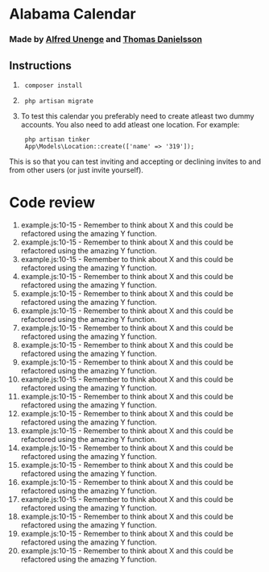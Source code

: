# Alabama Calendar #

### Made by [**Alfred Unenge**](https://github.com/alun0511) and [**Thomas Danielsson**](https://github.com/DanielssonThomas/) ###

## Instructions
1.  
        composer install  
2.  
        php artisan migrate  
    
3. To test this calendar you preferably need to create atleast two dummy accounts. 
You also need to add atleast one location.
For example: 

        php artisan tinker
        App\Models\Location::create(['name' => '319']);

This is so that you can test inviting and accepting or declining invites to and from other users (or just invite yourself).

# Code review

1. example.js:10-15 - Remember to think about X and this could be refactored using the amazing Y function.
2. example.js:10-15 - Remember to think about X and this could be refactored using the amazing Y function.
3. example.js:10-15 - Remember to think about X and this could be refactored using the amazing Y function.
4. example.js:10-15 - Remember to think about X and this could be refactored using the amazing Y function.
5. example.js:10-15 - Remember to think about X and this could be refactored using the amazing Y function.
6. example.js:10-15 - Remember to think about X and this could be refactored using the amazing Y function.
7. example.js:10-15 - Remember to think about X and this could be refactored using the amazing Y function.
8. example.js:10-15 - Remember to think about X and this could be refactored using the amazing Y function.
9. example.js:10-15 - Remember to think about X and this could be refactored using the amazing Y function.
10. example.js:10-15 - Remember to think about X and this could be refactored using the amazing Y function.
11. example.js:10-15 - Remember to think about X and this could be refactored using the amazing Y function.
12. example.js:10-15 - Remember to think about X and this could be refactored using the amazing Y function.
13. example.js:10-15 - Remember to think about X and this could be refactored using the amazing Y function.
14. example.js:10-15 - Remember to think about X and this could be refactored using the amazing Y function.
15. example.js:10-15 - Remember to think about X and this could be refactored using the amazing Y function.
16. example.js:10-15 - Remember to think about X and this could be refactored using the amazing Y function.
17. example.js:10-15 - Remember to think about X and this could be refactored using the amazing Y function.
18. example.js:10-15 - Remember to think about X and this could be refactored using the amazing Y function.
19. example.js:10-15 - Remember to think about X and this could be refactored using the amazing Y function.
20. example.js:10-15 - Remember to think about X and this could be refactored using the amazing Y function.
